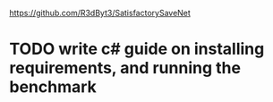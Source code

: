 
https://github.com/R3dByt3/SatisfactorySaveNet

# TODO write c# guide on installing requirements, and running the benchmark